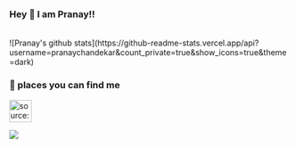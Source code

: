 ### Hey 👋 I am Pranay!!
 <br>
![Pranay's github stats](https://github-readme-stats.vercel.app/api?username=pranaychandekar&count_private=true&show_icons=true&theme=dark)

### 🍕 places you can find me
<a href="https://linkedin.com/in/pranaychandekar" target="_blank" rel="noopener noreferrer"><img src="https://i.imgur.com/kF9HMpz.png" width=40px height=40px title="source: imgur.com" /></a>


![](https://komarev.com/ghpvc/?username=pranaychandekar&style=plastic) <br>

<!--
**pranaychandekar/pranaychandekar** is a ✨ _special_ ✨ repository because its `README.md` (this file) appears on your GitHub profile.

Here are some ideas to get you started:

- 🔭 I’m currently working on ...
- 🌱 I’m currently learning ...
- 👯 I’m looking to collaborate on ...
- 🤔 I’m looking for help with ...
- 💬 Ask me about ...
- 📫 How to reach me: ...
- 😄 Pronouns: ...
- ⚡ Fun fact: ...
-->
